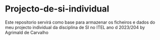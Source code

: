 # Projecto-de-si-individual
Este repositorio servirá como base para armazenar os ficheiros e dados do meu projecto individual da disciplina de SI no ITEL ano d 2023/204 by Agrimald de Carvalho
